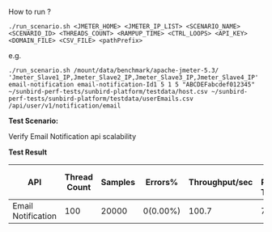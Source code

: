How to run ?

```./run_scenario.sh <JMETER_HOME> <JMETER_IP_LIST> <SCENARIO_NAME> <SCENARIO_ID> <THREADS_COUNT> <RAMPUP_TIME> <CTRL_LOOPS> <API_KEY> <DOMAIN_FILE> <CSV_FILE> <pathPrefix>```


e.g. 

```./run_scenario.sh /mount/data/benchmark/apache-jmeter-5.3/ 'Jmeter_Slave1_IP,Jmeter_Slave2_IP,Jmeter_Slave3_IP,Jmeter_Slave4_IP' email-notification email-notification-Id1 5 1 5 "ABCDEFabcdef012345" ~/sunbird-perf-tests/sunbird-platform/testdata/host.csv ~/sunbird-perf-tests/sunbird-platform/testdata/userEmails.csv /api/user/v1/notification/email```



**Test Scenario:**

Verify Email Notification api scalability

**Test Result**

| API                | Thread Count  | Samples  | Errors%   |Throughput/sec|Avg Resp Time| 95th pct| 99th pct |
| ------------------ | ------------- | -------- | --------- |--------------|-------------|---------|----------|
| Email Notification | 100           | 20000    | 0(0.00%)  | 100.7        | 779         | 3132.9  | 3677     |
